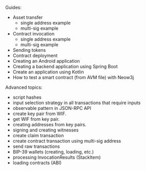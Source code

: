 Guides:

- Asset transfer
  - single address example
  - multi-sig example
- Contract invocation 
  - single address example
  - multi-sig example
- Sending tokens
- Contract deployment
- Creating an Android application
- Creating a backend application using Spring Boot 
- Create an application using Kotlin
- How to test a smart contract (from AVM file) with Neow3j


Advanced topics:

- script hashes
- input selection strategy in all transactions that require inputs
- observable pattern in JSON-RPC API
- create key pair from WIF.
- get WIF from key pair.
- creating addresses from key pairs.
- signing and creating witnesses
- create claim transaction
- create contract transaction using multi-sig address
- send raw transactions
- BIP-39 wallets (creating, loading, etc.)
- processing InvocationResults (StackItem)
- loading contracts (ABI)
